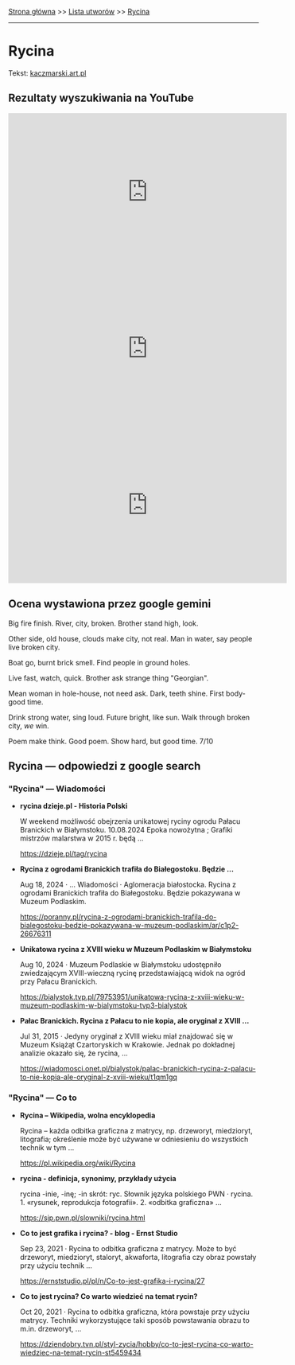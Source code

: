 [Strona główna](../index.md) >> [Lista utworów](../list.md) >> [Rycina](528.md)

---

# Rycina

Tekst: [kaczmarski.art.pl](https://www.kaczmarski.art.pl/tworczosc/wiersze/rycina/)

## Rezultaty wyszukiwania na YouTube

<iframe width="560" height="315" src="https://www.youtube.com/embed/0g9YMtYa5f4?si=IdontcarewhotheIRSsendsImnotpayingtaxes" title="YouTube video player" frameborder="0" allow="accelerometer; autoplay; clipboard-write; encrypted-media; gyroscope; picture-in-picture; web-share" referrerpolicy="strict-origin-when-cross-origin" allowfullscreen></iframe>

<iframe width="560" height="315" src="https://www.youtube.com/embed/ZwZ3jwFz5mc?si=IdontcarewhotheIRSsendsImnotpayingtaxes" title="YouTube video player" frameborder="0" allow="accelerometer; autoplay; clipboard-write; encrypted-media; gyroscope; picture-in-picture; web-share" referrerpolicy="strict-origin-when-cross-origin" allowfullscreen></iframe>

<iframe width="560" height="315" src="https://www.youtube.com/embed/yVV3dizsXiY?si=IdontcarewhotheIRSsendsImnotpayingtaxes" title="YouTube video player" frameborder="0" allow="accelerometer; autoplay; clipboard-write; encrypted-media; gyroscope; picture-in-picture; web-share" referrerpolicy="strict-origin-when-cross-origin" allowfullscreen></iframe>

## Ocena wystawiona przez google gemini

Big fire finish. River, city, broken. Brother stand high, look. 

Other side, old house, clouds make city, not real. Man in water, say people live broken city. 

Boat go, burnt brick smell. Find people in ground holes. 

Live fast, watch, quick. Brother ask strange thing "Georgian". 

Mean woman in hole-house, not need ask. Dark, teeth shine. First body-good time.

Drink strong water, sing loud. Future bright, like sun. Walk through broken city, *we* win. 

Poem make think. Good poem. Show hard, but good time. 7/10


## Rycina — odpowiedzi z google search

### "Rycina" — Wiadomości

- **rycina  dzieje.pl - Historia Polski**

    W weekend możliwość obejrzenia unikatowej ryciny ogrodu Pałacu Branickich w Białymstoku. 10.08.2024 Epoka nowożytna ; Grafiki mistrzów malarstwa w 2015 r. będą ... 

   <https://dzieje.pl/tag/rycina>
- **Rycina z ogrodami Branickich trafiła do Białegostoku. Będzie ...**

    Aug 18, 2024  ·  ... Wiadomości · Aglomeracja białostocka. Rycina z ogrodami Branickich trafiła do Białegostoku. Będzie pokazywana w Muzeum Podlaskim. 

   <https://poranny.pl/rycina-z-ogrodami-branickich-trafila-do-bialegostoku-bedzie-pokazywana-w-muzeum-podlaskim/ar/c1p2-26676311>
- **Unikatowa rycina z XVIII wieku w Muzeum Podlaskim w Białymstoku**

    Aug 10, 2024  ·  Muzeum Podlaskie w Białymstoku udostępniło zwiedzającym XVIII-wieczną rycinę przedstawiającą widok na ogród przy Pałacu Branickich. 

   <https://bialystok.tvp.pl/79753951/unikatowa-rycina-z-xviii-wieku-w-muzeum-podlaskim-w-bialymstoku-tvp3-bialystok>
- **Pałac Branickich. Rycina z Pałacu to nie kopia, ale oryginał z XVIII ...**

    Jul 31, 2015  ·  Jedyny oryginał z XVIII wieku miał znajdować się w Muzeum Książąt Czartoryskich w Krakowie. Jednak po dokładnej analizie okazało się, że rycina, ... 

   <https://wiadomosci.onet.pl/bialystok/palac-branickich-rycina-z-palacu-to-nie-kopia-ale-oryginal-z-xviii-wieku/t1qm1gq>

### "Rycina" — Co to

- **Rycina – Wikipedia, wolna encyklopedia**

    Rycina – każda odbitka graficzna z matrycy, np. drzeworyt, miedzioryt, litografia; określenie może być używane w odniesieniu do wszystkich technik w tym ... 

   <https://pl.wikipedia.org/wiki/Rycina>
- **rycina - definicja, synonimy, przykłady użycia**

    rycina -inie, -inę; -in skrót: ryc. Słownik języka polskiego PWN · rycina. 1. «rysunek, reprodukcja fotografii». 2. «odbitka graficzna» ... 

   <https://sjp.pwn.pl/slowniki/rycina.html>
- **Co to jest grafika i rycina? - blog - Ernst Studio**

    Sep 23, 2021  ·  Rycina to odbitka graficzna z matrycy. Może to być drzeworyt, miedzioryt, staloryt, akwaforta, litografia czy obraz powstały przy użyciu technik ... 

   <https://ernststudio.pl/pl/n/Co-to-jest-grafika-i-rycina/27>
- **Co to jest rycina? Co warto wiedzieć na temat rycin?**

    Oct 20, 2021  ·  Rycina to odbitka graficzna, która powstaje przy użyciu matrycy. Techniki wykorzystujące taki sposób powstawania obrazu to m.in. drzeworyt, ... 

   <https://dziendobry.tvn.pl/styl-zycia/hobby/co-to-jest-rycina-co-warto-wiedziec-na-temat-rycin-st5459434>

